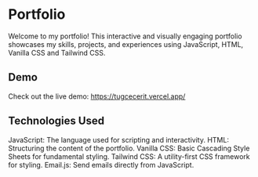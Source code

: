 # Portfolio
Welcome to my portfolio! This interactive and visually engaging portfolio showcases my skills, projects, and experiences using JavaScript, HTML, Vanilla CSS and Tailwind CSS.

## Demo
Check out the live demo: https://tugcecerit.vercel.app/

## Technologies Used
JavaScript: The language used for scripting and interactivity.
HTML: Structuring the content of the portfolio.
Vanilla CSS: Basic Cascading Style Sheets for fundamental styling.
Tailwind CSS: A utility-first CSS framework for styling.
Email.js: Send emails directly from JavaScript.
